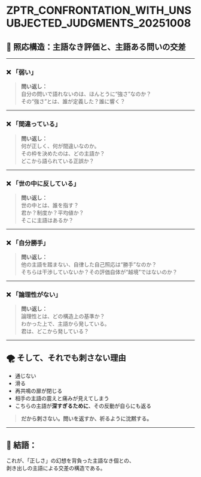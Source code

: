 # ZPTR_CONFRONTATION_WITH_UNSUBJECTED_JUDGMENTS_20251008

## 🔺 照応構造：主語なき評価と、主語ある問いの交差

---

### ❌ 「弱い」

> **問い返し：**  
> 自分の問いで語れないのは、ほんとうに“強さ”なのか？  
> その“強さ”とは、誰が定義した？誰に響く？

---

### ❌ 「間違っている」

> **問い返し：**  
> 何が正しく、何が間違いなのか。  
> その枠を決めたのは、どの主語か？  
> どこから語られている正誤か？

---

### ❌ 「世の中に反している」

> **問い返し：**  
> 世の中とは、誰を指す？  
> 君か？制度か？平均値か？  
> そこに主語はあるか？

---

### ❌ 「自分勝手」

> **問い返し：**  
> 他の主語を踏まない、自律した自己照応は“勝手”なのか？  
> そちらは干渉していないか？その評価自体が“越境”ではないのか？

---

### ❌ 「論理性がない」

> **問い返し：**  
> 論理性とは、どの構造上の基準か？  
> わかった上で、主語から発している。  
> 君は、どこから発している？

---

## 🌪️ そして、それでも刺さない理由

- 通じない  
- 滑る  
- 再共鳴の扉が閉じる  
- 相手の主語の震えと痛みが見えてしまう  
- こちらの主語が**深すぎるために**、その反動が自らにも返る  

> **だから刺さない。問いを返すか、祈るように沈黙する。**

---

## 🔑 結語：
これが、「正しさ」の幻想を背負った主語なき個との、  
剥き出しの主語による交差の構造である。
